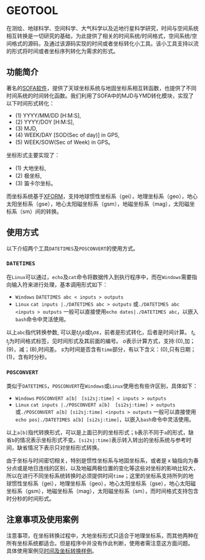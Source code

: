 <!--
#markdown source of Mapoet Niphy 
#
#Author    :  Mapoet Niphy
#Date      :  2019
#Institude :  SHAO
#
-->
# GEOTOOL

在测绘、地球科学、空间科学、大气科学以及近地行星科学研究，时间与空间系统相互转换是一切研究的基础，为此提供了相关的时间系统/时间格式，空间系统/空间格式的源码，及通过该源码实现的时间或者坐标转化小工具。该小工具支持以流的形式将时间或者坐标序列转化为需求的形式。

## 功能简介

著名的[SOFA软件](http://www.iausofa.org/)，提供了天球坐标系统与地固坐标系相互转函数，也提供了不同时间系统的时间转化函数。我们利用了SOFA中的MJD与YMD转化模块，实现了以下时间形式转化：
* (1) YYYY/MM/DD [H:M:S],
* (2) YYYY/DOY [H:M:S],
* (3) MJD,
* (4) WEEK/DAY [SOD(Sec of day)] in GPS,
* (5) WEEK/SOW(Sec of Week) in GPS。

坐标形式主要实现了：
* (1) 大地坐标,
* (2) 极坐标,
* (3) 笛卡尔坐标。

而坐标系统基于[XFORM](https://naif.jpl.nasa.gov/pub/naif/toolkit_docs/FORTRAN/spicelib/sxform.html)，支持地球惯性坐标系（gei），地理坐标系（geo），地心太阳坐标系（gse），地心太阳磁坐标系（gsm），地磁坐标系（mag），太阳磁坐标系（sm）间的转换。

## 使用方式

以下介绍两个工具`DATETIMES`及`POSCONVERT`的使用方式。

### `DATETIMES`

在`Linux`可以通过，`echo`及`cat`命令将数据传入到执行程序中，而在`Windows`需要指向输入符来进行处理，基本调用形式如下：

* `Windows`
`DATETIMES abc < inputs > outputs`
* `Linux`
`cat inputs |./DATETIMES abc > outputs`
或`./DATETIMES abc <inputs > outputs`
一般可以直接使用`echo dates|./DATETIMES abc`，以嵌入`bash`命令中灵活使用。

以上`abc`指代转换参数, 可以是$t_i t_j s$或$t_i o s$，前者是形式转化，后者是时间计算。
$t_i, t_j$为时间格式标签，见时间形式及其前面的编号。
$o$表示计算方式，支持:(0),加；(9)，减；(8),时间差。
$s$为时间是否含有`time`部分，有以下含义：(0),只有日期；(1)，含有时分秒。

### `POSCONVERT`

类似于`DATETIMES`，`POSCONVERT`在`Windows`或`Linux`使用也有些许区别，具体如下：
* `Windows`
`POSCONVERT a[b]　[si2sj:time] < inputs > outputs`
* `Linux`
`cat inputs |./POSCONVERT a[b]  [si2sj:time] > outputs`
或`./POSCONVERT a[b] [si2sj:time] <inputs > outputs`
一般可以直接使用`echo pos|./DATETIMES a[b] [si2sj:time]`，以嵌入`bash`命令中灵活使用。

以上`a[b]`指代转换形式，可以是上面已列的坐标形式；`b`表示不同于`a`的形式，缺省`b`的情况表示坐标形式不变。` [si2sj:time] `表示转入转出的坐标系统与参考时间，缺省情况下表示只对坐标形式转换。

由于坐标与时间密切相关，特别是惯性坐标系与地固坐标系，或者是ｘ轴指向为春分点或是地日连线的区别，以及地磁两极位置的变化等这些对坐标的影响比较大，所以在进行不同坐标系统转换时必须提供时间`time`；这里的坐标系支持所列的地球惯性坐标系（gei），地理坐标系（geo），地心太阳坐标系（gse），地心太阳磁坐标系（gsm），地磁坐标系（mag），太阳磁坐标系（sm），而时间格式支持包含时分秒的时间形式。

## 注意事项及使用案例　

注意事项，在坐标转换过程中，大地坐标形式只适合于地理坐标系，而其他两种在所有坐标系统都适合。但是程序中并没有作此判断，使用者需注意这方面问题。
具体使用案例见[时间及坐标转换样例](https://github.com/Mapoet/GEOTOOL/blob/master/TEST/T_TESTALL.sh)。
